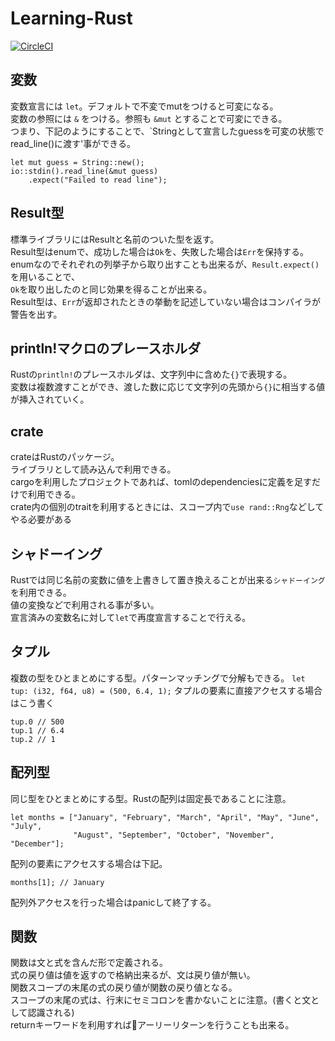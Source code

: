 # Learning-Rust
[![CircleCI](https://circleci.com/gh/beatdjam/Learning-Rust.svg?style=svg)](https://circleci.com/gh/beatdjam/Learning-Rust)

## 変数  
変数宣言には `let`。デフォルトで不変でmutをつけると可変になる。  
変数の参照には `&` をつける。参照も `&mut` とすることで可変にできる。  
つまり、下記のようにすることで、`Stringとして宣言したguessを可変の状態でread_line()に渡す'事ができる。
```
let mut guess = String::new();
io::stdin().read_line(&mut guess)
    .expect("Failed to read line");
```

## Result型  
標準ライブラリにはResultと名前のついた型を返す。  
Result型はenumで、成功した場合は`Ok`を、失敗した場合は`Err`を保持する。  
enumなのでそれぞれの列挙子から取り出すことも出来るが、`Result.expect()`を用いることで、  
`Ok`を取り出したのと同じ効果を得ることが出来る。  
Result型は、`Err`が返却されたときの挙動を記述していない場合はコンパイラが警告を出す。  

## println!マクロのプレースホルダ  
Rustの`println!`のプレースホルダは、文字列中に含めた`{}`で表現する。  
変数は複数渡すことができ、渡した数に応じて文字列の先頭から`{}`に相当する値が挿入されていく。  

## crate  
crateはRustのパッケージ。  
ライブラリとして読み込んで利用できる。  
cargoを利用したプロジェクトであれば、tomlのdependenciesに定義を足すだけで利用できる。  
crate内の個別のtraitを利用するときには、スコープ内で`use rand::Rng`などしてやる必要がある

## シャドーイング  
Rustでは同じ名前の変数に値を上書きして置き換えることが出来る`シャドーイング`を利用できる。  
値の変換などで利用される事が多い。  
宣言済みの変数名に対して`let`で再度宣言することで行える。

## タプル
複数の型をひとまとめにする型。パターンマッチングで分解もできる。
`let tup: (i32, f64, u8) = (500, 6.4, 1);`
タプルの要素に直接アクセスする場合はこう書く
```
tup.0 // 500
tup.1 // 6.4
tup.2 // 1
```

## 配列型
同じ型をひとまとめにする型。Rustの配列は固定長であることに注意。  
```
let months = ["January", "February", "March", "April", "May", "June", "July",
              "August", "September", "October", "November", "December"];
```
配列の要素にアクセスする場合は下記。
```
months[1]; // January
```
配列外アクセスを行った場合はpanicして終了する。

## 関数
関数は文と式を含んだ形で定義される。  
式の戻り値は値を返すので格納出来るが、文は戻り値が無い。  
関数スコープの末尾の式の戻り値が関数の戻り値となる。  
スコープの末尾の式は、行末にセミコロンを書かないことに注意。(書くと文として認識される)  
returnキーワードを利用すればアーリーリターンを行うことも出来る。